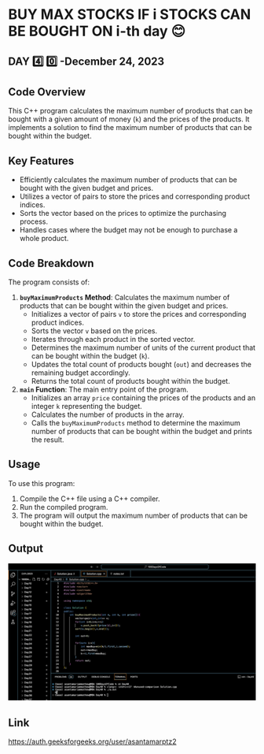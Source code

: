 # BUY MAX STOCKS IF i STOCKS CAN BE BOUGHT ON i-th day :blush:
## DAY :four: :zero: -December 24, 2023

## Code Overview
This C++ program calculates the maximum number of products that can be bought with a given amount of money (`k`) and the prices of the products. It implements a solution to find the maximum number of products that can be bought within the budget.

## Key Features
- Efficiently calculates the maximum number of products that can be bought with the given budget and prices.
- Utilizes a vector of pairs to store the prices and corresponding product indices.
- Sorts the vector based on the prices to optimize the purchasing process.
- Handles cases where the budget may not be enough to purchase a whole product.

## Code Breakdown
The program consists of:
1. **`buyMaximumProducts` Method**: Calculates the maximum number of products that can be bought within the given budget and prices.
    - Initializes a vector of pairs `v` to store the prices and corresponding product indices.
    - Sorts the vector `v` based on the prices.
    - Iterates through each product in the sorted vector.
    - Determines the maximum number of units of the current product that can be bought within the budget (`k`).
    - Updates the total count of products bought (`out`) and decreases the remaining budget accordingly.
    - Returns the total count of products bought within the budget.
2. **`main` Function**: The main entry point of the program.
    - Initializes an array `price` containing the prices of the products and an integer `k` representing the budget.
    - Calculates the number of products in the array.
    - Calls the `buyMaximumProducts` method to determine the maximum number of products that can be bought within the budget and prints the result.

## Usage
To use this program:
1. Compile the C++ file using a C++ compiler.
2. Run the compiled program.
3. The program will output the maximum number of products that can be bought within the budget.



## Output

![Reference Image](s40.png)

## Link
<https://auth.geeksforgeeks.org/user/asantamarptz2>
